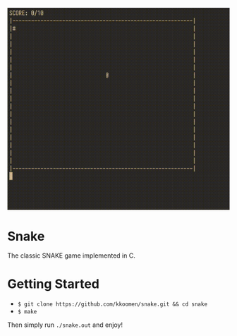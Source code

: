 ![demo](demo.gif)

# Snake

The classic SNAKE game implemented in C.

# Getting Started

- `$ git clone https://github.com/kkoomen/snake.git && cd snake`
- `$ make`

Then simply run `./snake.out` and enjoy!
